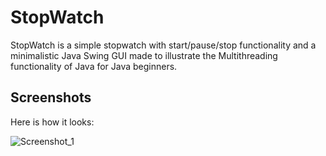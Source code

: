 # StopWatch

StopWatch is a simple stopwatch with start/pause/stop functionality and a minimalistic Java Swing GUI made to illustrate the Multithreading functionality of Java for Java beginners.

## Screenshots

Here is how it looks:

![Screenshot_1](https://i.imgur.com/twGIfxF.png)
